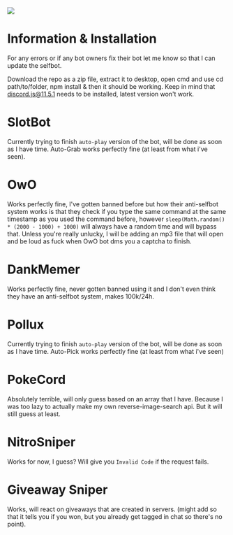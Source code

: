 <img src="https://images-ext-1.discordapp.net/external/AIDk0ZxpkQ9DXntNrq7wHZSjdWsEHWJ-vApq34KNCvg/http/pays.host/uploads/212b42f0-19fd-4110-ab70-eb010b8fc2ca/0mMQov7j.png?width=594&height=410">


# Information & Installation

For any errors or if any bot owners fix their bot let me know so that I can update the selfbot.

Download the repo as a zip file, extract it to desktop, open cmd and use cd path/to/folder, npm install & then it should be working. Keep in mind that discord.js@11.5.1 needs to be installed, latest version won't work.

# SlotBot 

Currently trying to finish `auto-play` version of the bot, will be done as soon as I have time.
Auto-Grab works perfectly fine (at least from what i've seen).


# OwO 

Works perfectly fine, I've gotten banned before but how their anti-selfbot system works is that they check if you type the same command at the same timestamp as you used the command before, however ```sleep(Math.random() * (2000 - 1000) + 1000)``` will always have a random time and will bypass that. Unless you're really unlucky, I will be adding an mp3 file that will open and be loud as fuck when OwO bot dms you a captcha to finish.

# DankMemer

Works perfectly fine, never gotten banned using it and I don't even think they have an anti-selfbot system, makes 100k/24h. 


# Pollux

Currently trying to finish `auto-play` version of the bot, will be done as soon as I have time.
Auto-Pick works perfectly fine (at least from what i've seen) 

# PokeCord

Absolutely terrible, will only guess based on an array that I have. Because I was too lazy to actually make my own reverse-image-search api. But it will still guess at least.

# NitroSniper

Works for now, I guess? Will give you `Invalid Code` if the request fails.

# Giveaway Sniper

Works, will react on giveaways that are created in servers. (might add so that it tells you if you won, but you already get tagged in chat so there's no point).


